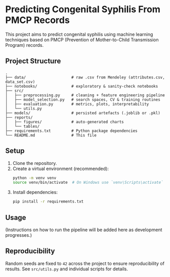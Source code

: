 # Predicting Congenital Syphilis From PMCP Records

This project aims to predict congenital syphilis using machine learning techniques based on PMCP (Prevention of Mother-to-Child Transmission Program) records.

## Project Structure

```
.
├── data/                    # raw .csv from Mendeley (attributes.csv, data_set.csv)
├── notebooks/               # exploratory & sanity-check notebooks
├── src/
│   ├── preprocessing.py     # cleaning + feature engineering pipeline
│   ├── model_selection.py   # search spaces, CV & training routines
│   ├── evaluation.py        # metrics, plots, interpretability
│   └── utils.py
├── models/                  # persisted artefacts (.joblib or .pkl)
├── reports/
│   ├── figures/             # auto-generated charts
│   └── tables/
├── requirements.txt         # Python package dependencies
└── README.md                # This file
```

## Setup

1.  Clone the repository.
2.  Create a virtual environment (recommended):
    ```bash
    python -m venv venv
    source venv/bin/activate  # On Windows use `venv\Scripts\activate`
    ```
3.  Install dependencies:
    ```bash
    pip install -r requirements.txt
    ```

## Usage

(Instructions on how to run the pipeline will be added here as development progresses.)

## Reproducibility

Random seeds are fixed to `42` across the project to ensure reproducibility of results. See `src/utils.py` and individual scripts for details.
